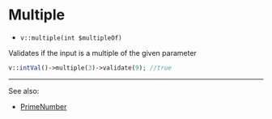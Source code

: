 # Multiple

- `v::multiple(int $multipleOf)`

Validates if the input is a multiple of the given parameter

```php
v::intVal()->multiple(3)->validate(9); //true
```

***
See also:

  * [PrimeNumber](PrimeNumber.md)
